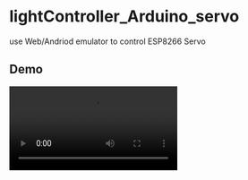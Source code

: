 # lightController_Arduino_servo
use Web/Andriod emulator to control ESP8266 Servo

## Demo
![Demo](https://github.com/chenp6/lightController_Arduino_servo/blob/master/demo_video/demo_video.mp4 "Demo video")

